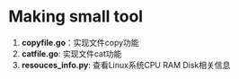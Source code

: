 # Making small tool
1. **copyfile.go**：实现文件copy功能
2. **catfile.go**: 实现文件cat功能
3. **resouces_info.py**: 查看Linux系统CPU RAM Disk相关信息


